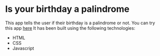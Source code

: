 # Is your birthday a palindrome
This app tells the user if their birthday is a palindrome or not. You can try this app [here](https://palindromebirthdaybysumit.netlify.app/)
It has been built using the following technologies:
- HTML
- CSS
- Javascript
